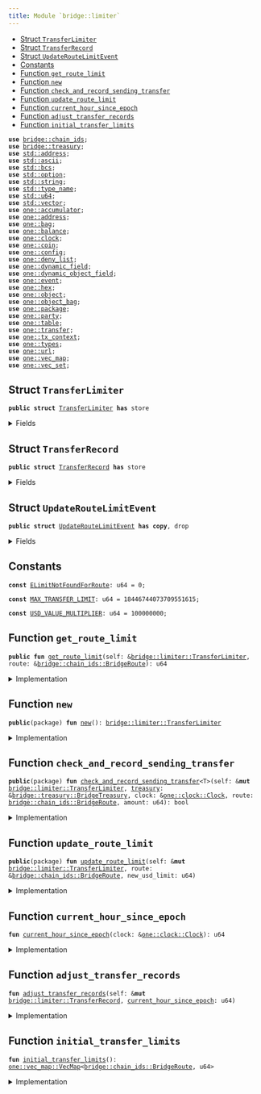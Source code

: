 ```yaml
---
title: Module `bridge::limiter`
---
```




-  [Struct `TransferLimiter`](#bridge_limiter_TransferLimiter)
-  [Struct `TransferRecord`](#bridge_limiter_TransferRecord)
-  [Struct `UpdateRouteLimitEvent`](#bridge_limiter_UpdateRouteLimitEvent)
-  [Constants](#@Constants_0)
-  [Function `get_route_limit`](#bridge_limiter_get_route_limit)
-  [Function `new`](#bridge_limiter_new)
-  [Function `check_and_record_sending_transfer`](#bridge_limiter_check_and_record_sending_transfer)
-  [Function `update_route_limit`](#bridge_limiter_update_route_limit)
-  [Function `current_hour_since_epoch`](#bridge_limiter_current_hour_since_epoch)
-  [Function `adjust_transfer_records`](#bridge_limiter_adjust_transfer_records)
-  [Function `initial_transfer_limits`](#bridge_limiter_initial_transfer_limits)


<pre><code><b>use</b> <a href="../bridge/chain_ids.md#bridge_chain_ids">bridge::chain_ids</a>;
<b>use</b> <a href="../bridge/treasury.md#bridge_treasury">bridge::treasury</a>;
<b>use</b> <a href="../std/address.md#std_address">std::address</a>;
<b>use</b> <a href="../std/ascii.md#std_ascii">std::ascii</a>;
<b>use</b> <a href="../std/bcs.md#std_bcs">std::bcs</a>;
<b>use</b> <a href="../std/option.md#std_option">std::option</a>;
<b>use</b> <a href="../std/string.md#std_string">std::string</a>;
<b>use</b> <a href="../std/type_name.md#std_type_name">std::type_name</a>;
<b>use</b> <a href="../std/u64.md#std_u64">std::u64</a>;
<b>use</b> <a href="../std/vector.md#std_vector">std::vector</a>;
<b>use</b> <a href="../sui/accumulator.md#sui_accumulator">one::accumulator</a>;
<b>use</b> <a href="../sui/address.md#sui_address">one::address</a>;
<b>use</b> <a href="../sui/bag.md#sui_bag">one::bag</a>;
<b>use</b> <a href="../sui/balance.md#sui_balance">one::balance</a>;
<b>use</b> <a href="../sui/clock.md#sui_clock">one::clock</a>;
<b>use</b> <a href="../sui/coin.md#sui_coin">one::coin</a>;
<b>use</b> <a href="../sui/config.md#sui_config">one::config</a>;
<b>use</b> <a href="../sui/deny_list.md#sui_deny_list">one::deny_list</a>;
<b>use</b> <a href="../sui/dynamic_field.md#sui_dynamic_field">one::dynamic_field</a>;
<b>use</b> <a href="../sui/dynamic_object_field.md#sui_dynamic_object_field">one::dynamic_object_field</a>;
<b>use</b> <a href="../sui/event.md#sui_event">one::event</a>;
<b>use</b> <a href="../sui/hex.md#sui_hex">one::hex</a>;
<b>use</b> <a href="../sui/object.md#sui_object">one::object</a>;
<b>use</b> <a href="../sui/object_bag.md#sui_object_bag">one::object_bag</a>;
<b>use</b> <a href="../sui/package.md#sui_package">one::package</a>;
<b>use</b> <a href="../sui/party.md#sui_party">one::party</a>;
<b>use</b> <a href="../sui/table.md#sui_table">one::table</a>;
<b>use</b> <a href="../sui/transfer.md#sui_transfer">one::transfer</a>;
<b>use</b> <a href="../sui/tx_context.md#sui_tx_context">one::tx_context</a>;
<b>use</b> <a href="../sui/types.md#sui_types">one::types</a>;
<b>use</b> <a href="../sui/url.md#sui_url">one::url</a>;
<b>use</b> <a href="../sui/vec_map.md#sui_vec_map">one::vec_map</a>;
<b>use</b> <a href="../sui/vec_set.md#sui_vec_set">one::vec_set</a>;
</code></pre>



<a name="bridge_limiter_TransferLimiter"></a>

## Struct `TransferLimiter`



<pre><code><b>public</b> <b>struct</b> <a href="../bridge/limiter.md#bridge_limiter_TransferLimiter">TransferLimiter</a> <b>has</b> store
</code></pre>



<details>
<summary>Fields</summary>


<dl>
<dt>
<code>transfer_limits: <a href="../sui/vec_map.md#sui_vec_map_VecMap">one::vec_map::VecMap</a>&lt;<a href="../bridge/chain_ids.md#bridge_chain_ids_BridgeRoute">bridge::chain_ids::BridgeRoute</a>, u64&gt;</code>
</dt>
<dd>
</dd>
<dt>
<code>transfer_records: <a href="../sui/vec_map.md#sui_vec_map_VecMap">one::vec_map::VecMap</a>&lt;<a href="../bridge/chain_ids.md#bridge_chain_ids_BridgeRoute">bridge::chain_ids::BridgeRoute</a>, <a href="../bridge/limiter.md#bridge_limiter_TransferRecord">bridge::limiter::TransferRecord</a>&gt;</code>
</dt>
<dd>
</dd>
</dl>


</details>

<a name="bridge_limiter_TransferRecord"></a>

## Struct `TransferRecord`



<pre><code><b>public</b> <b>struct</b> <a href="../bridge/limiter.md#bridge_limiter_TransferRecord">TransferRecord</a> <b>has</b> store
</code></pre>



<details>
<summary>Fields</summary>


<dl>
<dt>
<code>hour_head: u64</code>
</dt>
<dd>
</dd>
<dt>
<code>hour_tail: u64</code>
</dt>
<dd>
</dd>
<dt>
<code>per_hour_amounts: vector&lt;u64&gt;</code>
</dt>
<dd>
</dd>
<dt>
<code>total_amount: u64</code>
</dt>
<dd>
</dd>
</dl>


</details>

<a name="bridge_limiter_UpdateRouteLimitEvent"></a>

## Struct `UpdateRouteLimitEvent`



<pre><code><b>public</b> <b>struct</b> <a href="../bridge/limiter.md#bridge_limiter_UpdateRouteLimitEvent">UpdateRouteLimitEvent</a> <b>has</b> <b>copy</b>, drop
</code></pre>



<details>
<summary>Fields</summary>


<dl>
<dt>
<code>sending_chain: u8</code>
</dt>
<dd>
</dd>
<dt>
<code>receiving_chain: u8</code>
</dt>
<dd>
</dd>
<dt>
<code>new_limit: u64</code>
</dt>
<dd>
</dd>
</dl>


</details>

<a name="@Constants_0"></a>

## Constants


<a name="bridge_limiter_ELimitNotFoundForRoute"></a>



<pre><code><b>const</b> <a href="../bridge/limiter.md#bridge_limiter_ELimitNotFoundForRoute">ELimitNotFoundForRoute</a>: u64 = 0;
</code></pre>



<a name="bridge_limiter_MAX_TRANSFER_LIMIT"></a>



<pre><code><b>const</b> <a href="../bridge/limiter.md#bridge_limiter_MAX_TRANSFER_LIMIT">MAX_TRANSFER_LIMIT</a>: u64 = 18446744073709551615;
</code></pre>



<a name="bridge_limiter_USD_VALUE_MULTIPLIER"></a>



<pre><code><b>const</b> <a href="../bridge/limiter.md#bridge_limiter_USD_VALUE_MULTIPLIER">USD_VALUE_MULTIPLIER</a>: u64 = 100000000;
</code></pre>



<a name="bridge_limiter_get_route_limit"></a>

## Function `get_route_limit`



<pre><code><b>public</b> <b>fun</b> <a href="../bridge/limiter.md#bridge_limiter_get_route_limit">get_route_limit</a>(self: &<a href="../bridge/limiter.md#bridge_limiter_TransferLimiter">bridge::limiter::TransferLimiter</a>, route: &<a href="../bridge/chain_ids.md#bridge_chain_ids_BridgeRoute">bridge::chain_ids::BridgeRoute</a>): u64
</code></pre>



<details>
<summary>Implementation</summary>


<pre><code><b>public</b> <b>fun</b> <a href="../bridge/limiter.md#bridge_limiter_get_route_limit">get_route_limit</a>(self: &<a href="../bridge/limiter.md#bridge_limiter_TransferLimiter">TransferLimiter</a>, route: &BridgeRoute): u64 {
    self.transfer_limits[route]
}
</code></pre>



</details>

<a name="bridge_limiter_new"></a>

## Function `new`



<pre><code><b>public</b>(package) <b>fun</b> <a href="../bridge/limiter.md#bridge_limiter_new">new</a>(): <a href="../bridge/limiter.md#bridge_limiter_TransferLimiter">bridge::limiter::TransferLimiter</a>
</code></pre>



<details>
<summary>Implementation</summary>


<pre><code><b>public</b>(package) <b>fun</b> <a href="../bridge/limiter.md#bridge_limiter_new">new</a>(): <a href="../bridge/limiter.md#bridge_limiter_TransferLimiter">TransferLimiter</a> {
    // hardcoded limit <b>for</b> <a href="../bridge/bridge.md#bridge_bridge">bridge</a> genesis
    <a href="../bridge/limiter.md#bridge_limiter_TransferLimiter">TransferLimiter</a> {
        transfer_limits: <a href="../bridge/limiter.md#bridge_limiter_initial_transfer_limits">initial_transfer_limits</a>(),
        transfer_records: vec_map::empty(),
    }
}
</code></pre>



</details>

<a name="bridge_limiter_check_and_record_sending_transfer"></a>

## Function `check_and_record_sending_transfer`



<pre><code><b>public</b>(package) <b>fun</b> <a href="../bridge/limiter.md#bridge_limiter_check_and_record_sending_transfer">check_and_record_sending_transfer</a>&lt;T&gt;(self: &<b>mut</b> <a href="../bridge/limiter.md#bridge_limiter_TransferLimiter">bridge::limiter::TransferLimiter</a>, <a href="../bridge/treasury.md#bridge_treasury">treasury</a>: &<a href="../bridge/treasury.md#bridge_treasury_BridgeTreasury">bridge::treasury::BridgeTreasury</a>, clock: &<a href="../sui/clock.md#sui_clock_Clock">one::clock::Clock</a>, route: <a href="../bridge/chain_ids.md#bridge_chain_ids_BridgeRoute">bridge::chain_ids::BridgeRoute</a>, amount: u64): bool
</code></pre>



<details>
<summary>Implementation</summary>


<pre><code><b>public</b>(package) <b>fun</b> <a href="../bridge/limiter.md#bridge_limiter_check_and_record_sending_transfer">check_and_record_sending_transfer</a>&lt;T&gt;(
    self: &<b>mut</b> <a href="../bridge/limiter.md#bridge_limiter_TransferLimiter">TransferLimiter</a>,
    <a href="../bridge/treasury.md#bridge_treasury">treasury</a>: &BridgeTreasury,
    clock: &Clock,
    route: BridgeRoute,
    amount: u64,
): bool {
    // Create record <b>for</b> route <b>if</b> not exists
    <b>if</b> (!self.transfer_records.contains(&route)) {
        self
            .transfer_records
            .insert(
                route,
                <a href="../bridge/limiter.md#bridge_limiter_TransferRecord">TransferRecord</a> {
                    hour_head: 0,
                    hour_tail: 0,
                    per_hour_amounts: vector[],
                    total_amount: 0,
                },
            )
    };
    <b>let</b> record = self.transfer_records.get_mut(&route);
    <b>let</b> <a href="../bridge/limiter.md#bridge_limiter_current_hour_since_epoch">current_hour_since_epoch</a> = <a href="../bridge/limiter.md#bridge_limiter_current_hour_since_epoch">current_hour_since_epoch</a>(clock);
    record.<a href="../bridge/limiter.md#bridge_limiter_adjust_transfer_records">adjust_transfer_records</a>(<a href="../bridge/limiter.md#bridge_limiter_current_hour_since_epoch">current_hour_since_epoch</a>);
    // Get limit <b>for</b> the route
    <b>let</b> route_limit = self.transfer_limits.try_get(&route);
    <b>assert</b>!(route_limit.is_some(), <a href="../bridge/limiter.md#bridge_limiter_ELimitNotFoundForRoute">ELimitNotFoundForRoute</a>);
    <b>let</b> route_limit = route_limit.destroy_some();
    <b>let</b> route_limit_adjusted = (route_limit <b>as</b> u128) * (<a href="../bridge/treasury.md#bridge_treasury">treasury</a>.decimal_multiplier&lt;T&gt;() <b>as</b> u128);
    // Compute notional amount
    // Upcast to u128 to prevent overflow, to not miss out on small amounts.
    <b>let</b> value = (<a href="../bridge/treasury.md#bridge_treasury">treasury</a>.notional_value&lt;T&gt;() <b>as</b> u128);
    <b>let</b> notional_amount_with_token_multiplier = value * (amount <b>as</b> u128);
    // Check <b>if</b> transfer amount exceed limit
    // Upscale them to the token's decimal.
    <b>if</b> (
        (record.total_amount <b>as</b> u128)
            * (<a href="../bridge/treasury.md#bridge_treasury">treasury</a>.decimal_multiplier&lt;T&gt;() <b>as</b> u128)
            + notional_amount_with_token_multiplier &gt; route_limit_adjusted
    ) {
        <b>return</b> <b>false</b>
    };
    // Now scale down to notional value
    <b>let</b> notional_amount =
        notional_amount_with_token_multiplier / (<a href="../bridge/treasury.md#bridge_treasury">treasury</a>.decimal_multiplier&lt;T&gt;() <b>as</b> u128);
    // Should be safe to downcast to u64 after dividing by the decimals
    <b>let</b> notional_amount = (notional_amount <b>as</b> u64);
    // Record transfer value
    <b>let</b> new_amount = record.per_hour_amounts.pop_back() + notional_amount;
    record.per_hour_amounts.push_back(new_amount);
    record.total_amount = record.total_amount + notional_amount;
    <b>true</b>
}
</code></pre>



</details>

<a name="bridge_limiter_update_route_limit"></a>

## Function `update_route_limit`



<pre><code><b>public</b>(package) <b>fun</b> <a href="../bridge/limiter.md#bridge_limiter_update_route_limit">update_route_limit</a>(self: &<b>mut</b> <a href="../bridge/limiter.md#bridge_limiter_TransferLimiter">bridge::limiter::TransferLimiter</a>, route: &<a href="../bridge/chain_ids.md#bridge_chain_ids_BridgeRoute">bridge::chain_ids::BridgeRoute</a>, new_usd_limit: u64)
</code></pre>



<details>
<summary>Implementation</summary>


<pre><code><b>public</b>(package) <b>fun</b> <a href="../bridge/limiter.md#bridge_limiter_update_route_limit">update_route_limit</a>(
    self: &<b>mut</b> <a href="../bridge/limiter.md#bridge_limiter_TransferLimiter">TransferLimiter</a>,
    route: &BridgeRoute,
    new_usd_limit: u64,
) {
    <b>let</b> receiving_chain = *route.destination();
    <b>if</b> (!self.transfer_limits.contains(route)) {
        self.transfer_limits.insert(*route, new_usd_limit);
    } <b>else</b> {
        *&<b>mut</b> self.transfer_limits[route] = new_usd_limit;
    };
    event::emit(<a href="../bridge/limiter.md#bridge_limiter_UpdateRouteLimitEvent">UpdateRouteLimitEvent</a> {
        sending_chain: *route.source(),
        receiving_chain,
        new_limit: new_usd_limit,
    })
}
</code></pre>



</details>

<a name="bridge_limiter_current_hour_since_epoch"></a>

## Function `current_hour_since_epoch`



<pre><code><b>fun</b> <a href="../bridge/limiter.md#bridge_limiter_current_hour_since_epoch">current_hour_since_epoch</a>(clock: &<a href="../sui/clock.md#sui_clock_Clock">one::clock::Clock</a>): u64
</code></pre>



<details>
<summary>Implementation</summary>


<pre><code><b>fun</b> <a href="../bridge/limiter.md#bridge_limiter_current_hour_since_epoch">current_hour_since_epoch</a>(clock: &Clock): u64 {
    clock::timestamp_ms(clock) / 3600000
}
</code></pre>



</details>

<a name="bridge_limiter_adjust_transfer_records"></a>

## Function `adjust_transfer_records`



<pre><code><b>fun</b> <a href="../bridge/limiter.md#bridge_limiter_adjust_transfer_records">adjust_transfer_records</a>(self: &<b>mut</b> <a href="../bridge/limiter.md#bridge_limiter_TransferRecord">bridge::limiter::TransferRecord</a>, <a href="../bridge/limiter.md#bridge_limiter_current_hour_since_epoch">current_hour_since_epoch</a>: u64)
</code></pre>



<details>
<summary>Implementation</summary>


<pre><code><b>fun</b> <a href="../bridge/limiter.md#bridge_limiter_adjust_transfer_records">adjust_transfer_records</a>(self: &<b>mut</b> <a href="../bridge/limiter.md#bridge_limiter_TransferRecord">TransferRecord</a>, <a href="../bridge/limiter.md#bridge_limiter_current_hour_since_epoch">current_hour_since_epoch</a>: u64) {
    <b>if</b> (self.hour_head == <a href="../bridge/limiter.md#bridge_limiter_current_hour_since_epoch">current_hour_since_epoch</a>) {
        <b>return</b> // nothing to backfill
    };
    <b>let</b> target_tail = <a href="../bridge/limiter.md#bridge_limiter_current_hour_since_epoch">current_hour_since_epoch</a> - 23;
    // If `hour_head` is even older than 24 hours ago, it means all items in
    // `per_hour_amounts` are to be evicted.
    <b>if</b> (self.hour_head &lt; target_tail) {
        self.per_hour_amounts = vector[];
        self.total_amount = 0;
        self.hour_tail = target_tail;
        self.hour_head = target_tail;
        // Don't forget to insert this hour's record
        self.per_hour_amounts.push_back(0);
    } <b>else</b> {
        // self.hour_head is within 24 hour range.
        // some items in `per_hour_amounts` are still valid, we remove stale hours.
        <b>while</b> (self.hour_tail &lt; target_tail) {
            self.total_amount = self.total_amount - self.per_hour_amounts.remove(0);
            self.hour_tail = self.hour_tail + 1;
        }
    };
    // Backfill from hour_head to current hour
    <b>while</b> (self.hour_head &lt; <a href="../bridge/limiter.md#bridge_limiter_current_hour_since_epoch">current_hour_since_epoch</a>) {
        self.per_hour_amounts.push_back(0);
        self.hour_head = self.hour_head + 1;
    }
}
</code></pre>



</details>

<a name="bridge_limiter_initial_transfer_limits"></a>

## Function `initial_transfer_limits`



<pre><code><b>fun</b> <a href="../bridge/limiter.md#bridge_limiter_initial_transfer_limits">initial_transfer_limits</a>(): <a href="../sui/vec_map.md#sui_vec_map_VecMap">one::vec_map::VecMap</a>&lt;<a href="../bridge/chain_ids.md#bridge_chain_ids_BridgeRoute">bridge::chain_ids::BridgeRoute</a>, u64&gt;
</code></pre>



<details>
<summary>Implementation</summary>


<pre><code><b>fun</b> <a href="../bridge/limiter.md#bridge_limiter_initial_transfer_limits">initial_transfer_limits</a>(): VecMap&lt;BridgeRoute, u64&gt; {
    <b>let</b> <b>mut</b> transfer_limits = vec_map::empty();
    // 5M limit on Sui -&gt; Ethereum mainnet
    transfer_limits.insert(
        <a href="../bridge/chain_ids.md#bridge_chain_ids_get_route">chain_ids::get_route</a>(<a href="../bridge/chain_ids.md#bridge_chain_ids_eth_mainnet">chain_ids::eth_mainnet</a>(), <a href="../bridge/chain_ids.md#bridge_chain_ids_sui_mainnet">chain_ids::sui_mainnet</a>()),
        5_000_000 * <a href="../bridge/limiter.md#bridge_limiter_USD_VALUE_MULTIPLIER">USD_VALUE_MULTIPLIER</a>,
    );
    // MAX limit <b>for</b> testnet and devnet
    transfer_limits.insert(
        <a href="../bridge/chain_ids.md#bridge_chain_ids_get_route">chain_ids::get_route</a>(<a href="../bridge/chain_ids.md#bridge_chain_ids_eth_sepolia">chain_ids::eth_sepolia</a>(), <a href="../bridge/chain_ids.md#bridge_chain_ids_sui_testnet">chain_ids::sui_testnet</a>()),
        <a href="../bridge/limiter.md#bridge_limiter_MAX_TRANSFER_LIMIT">MAX_TRANSFER_LIMIT</a>,
    );
    transfer_limits.insert(
        <a href="../bridge/chain_ids.md#bridge_chain_ids_get_route">chain_ids::get_route</a>(<a href="../bridge/chain_ids.md#bridge_chain_ids_eth_sepolia">chain_ids::eth_sepolia</a>(), <a href="../bridge/chain_ids.md#bridge_chain_ids_sui_custom">chain_ids::sui_custom</a>()),
        <a href="../bridge/limiter.md#bridge_limiter_MAX_TRANSFER_LIMIT">MAX_TRANSFER_LIMIT</a>,
    );
    transfer_limits.insert(
        <a href="../bridge/chain_ids.md#bridge_chain_ids_get_route">chain_ids::get_route</a>(<a href="../bridge/chain_ids.md#bridge_chain_ids_eth_custom">chain_ids::eth_custom</a>(), <a href="../bridge/chain_ids.md#bridge_chain_ids_sui_testnet">chain_ids::sui_testnet</a>()),
        <a href="../bridge/limiter.md#bridge_limiter_MAX_TRANSFER_LIMIT">MAX_TRANSFER_LIMIT</a>,
    );
    transfer_limits.insert(
        <a href="../bridge/chain_ids.md#bridge_chain_ids_get_route">chain_ids::get_route</a>(<a href="../bridge/chain_ids.md#bridge_chain_ids_eth_custom">chain_ids::eth_custom</a>(), <a href="../bridge/chain_ids.md#bridge_chain_ids_sui_custom">chain_ids::sui_custom</a>()),
        <a href="../bridge/limiter.md#bridge_limiter_MAX_TRANSFER_LIMIT">MAX_TRANSFER_LIMIT</a>,
    );
    transfer_limits
}
</code></pre>



</details>
